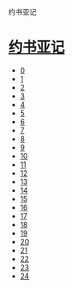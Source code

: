 ﻿




 约书亚记



[](bible/../)
=============

[约书亚记](bible/index.md)
=================


* [0](bible/JOS00.md)
* [1](bible/JOS01.md)
* [2](bible/JOS02.md)
* [3](bible/JOS03.md)
* [4](bible/JOS04.md)
* [5](bible/JOS05.md)
* [6](bible/JOS06.md)
* [7](bible/JOS07.md)
* [8](bible/JOS08.md)
* [9](bible/JOS09.md)
* [10](bible/JOS10.md)
* [11](bible/JOS11.md)
* [12](bible/JOS12.md)
* [13](bible/JOS13.md)
* [14](bible/JOS14.md)
* [15](bible/JOS15.md)
* [16](bible/JOS16.md)
* [17](bible/JOS17.md)
* [18](bible/JOS18.md)
* [19](bible/JOS19.md)
* [20](bible/JOS20.md)
* [21](bible/JOS21.md)
* [22](bible/JOS22.md)
* [23](bible/JOS23.md)
* [24](bible/JOS24.md)

